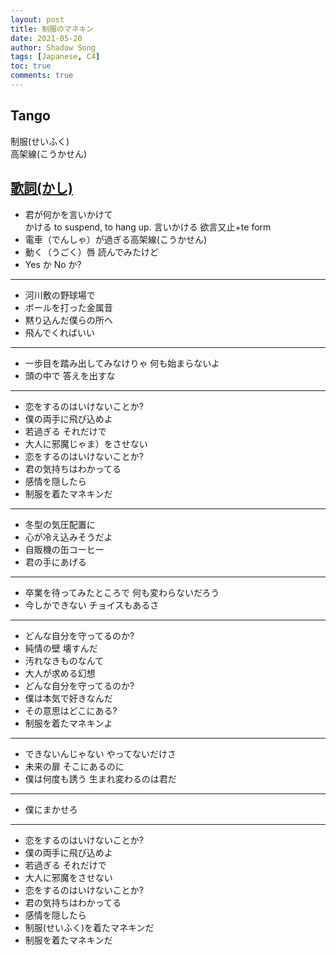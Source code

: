 ```yaml
---
layout: post
title: 制服のマネキン
date: 2021-05-20
author: Shadow Song
tags: [Japanese, C4]
toc: true
comments: true
---
```


## Tango

制服(せいふく)  
高架線(こうかせん)

## [歌詞(かし)](https://utaten.com/lyric/jb71212074/)


* 君が何かを言いかけて  
	かける to suspend, to hang up.  言いかける 欲言又止+te form
* 電車（でんしゃ）が過ぎる高架線(こうかせん)
* 動く（うごく）唇 読んでみたけど
* Yes か No か?

---

* 河川敷の野球場で
* ボールを打った金属音
* 黙り込んだ僕らの所へ
* 飛んでくればいい

---


* 一歩目を踏み出してみなけりゃ 何も始まらないよ
* 頭の中で 答えを出すな

---


* 恋をするのはいけないことか?
* 僕の両手に飛び込めよ
* 若過ぎる それだけで
* 大人に邪魔じゃま）をさせない
* 恋をするのはいけないことか?
* 君の気持ちはわかってる
* 感情を隠したら
* 制服を着たマネキンだ

---


* 冬型の気圧配置に
* 心が冷え込みそうだよ
* 自販機の缶コーヒー
* 君の手にあげる

---


* 卒業を待ってみたところで 何も変わらないだろう
* 今しかできない チョイスもあるさ

---


* どんな自分を守ってるのか?
* 純情の壁 壊すんだ
* 汚れなきものなんて
* 大人が求める幻想
* どんな自分を守ってるのか?
* 僕は本気で好きなんだ
* その意思はどこにある?
* 制服を着たマネキンよ

---


* できないんじゃない やってないだけさ
* 未来の扉 そこにあるのに
* 僕は何度も誘う 生まれ変わるのは君だ

---


* 僕にまかせろ

---


* 恋をするのはいけないことか?
* 僕の両手に飛び込めよ
* 若過ぎる それだけで
* 大人に邪魔をさせない
* 恋をするのはいけないことか?
* 君の気持ちはわかってる
* 感情を隠したら
* 制服(せいふく)を着たマネキンだ
* 制服を着たマネキンだ